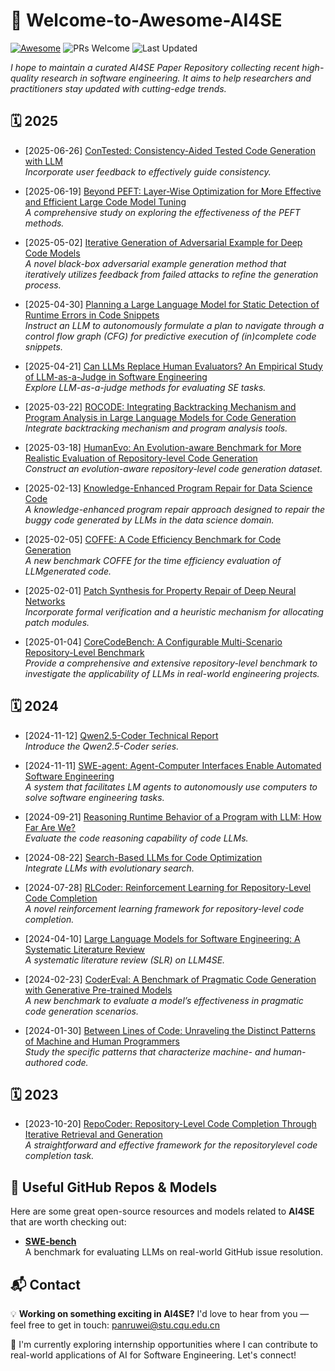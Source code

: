 # 🌟 Welcome-to-Awesome-AI4SE
<a name="top"></a>

[![Awesome](https://awesome.re/badge.svg)](https://awesome.re) ![PRs Welcome](https://img.shields.io/badge/PRs-Welcome-brightgreen) ![Last Updated](https://img.shields.io/badge/Last%20Updated-June%2030,%202025-blue)


*I hope to maintain a curated AI4SE Paper Repository collecting recent high-quality research in software engineering. It aims to help researchers and practitioners stay updated with cutting-edge trends.*



## 🗓️ 2025

- [2025-06-26] [ConTested: Consistency-Aided Tested Code Generation with LLM](https://conf.researchr.org/details/issta-2025/issta-2025-papers/27/ConTested-Consistency-Aided-Tested-Code-Generation-with-LLM)  
  *Incorporate user feedback to effectively guide consistency.*

- [2025-06-19] [Beyond PEFT: Layer-Wise Optimization for More Effective and Efficient Large Code Model Tuning](https://dl.acm.org/doi/10.1145/3729341)  
  *A comprehensive study on exploring the effectiveness of the PEFT methods.*

- [2025-05-02] [Iterative Generation of Adversarial Example for Deep Code Models](https://conf.researchr.org/details/icse-2025/icse-2025-research-track/77/Iterative-Generation-of-Adversarial-Example-for-Deep-Code-Models)  
  *A novel black-box adversarial example generation method that iteratively utilizes feedback from failed attacks to refine the generation process.*

- [2025-04-30] [Planning a Large Language Model for Static Detection of Runtime Errors in Code Snippets](https://ieeexplore.ieee.org/document/11029953)  
  *Instruct an LLM to autonomously formulate a plan to navigate through a control flow graph (CFG) for predictive execution of (in)complete code snippets.*


- [2025-04-21] [Can LLMs Replace Human Evaluators? An Empirical Study of LLM-as-a-Judge in Software Engineering](https://arxiv.org/pdf/2502.06193)  
  *Explore LLM-as-a-judge methods for evaluating SE tasks.*

- [2025-03-22] [ROCODE: Integrating Backtracking Mechanism and Program Analysis in Large Language Models for Code Generation](https://arxiv.org/pdf/2411.07112)  
  *Integrate backtracking mechanism and program analysis tools.*

- [2025-03-18] [HumanEvo: An Evolution-aware Benchmark for More Realistic Evaluation of Repository-level Code Generation](https://arxiv.org/pdf/2406.06918)  
  *Construct an evolution-aware repository-level code generation dataset.*

- [2025-02-13] [Knowledge-Enhanced Program Repair for Data Science Code](https://arxiv.org/pdf/2502.09771)  
  *A knowledge-enhanced program repair approach designed to repair the buggy code generated by LLMs in the data science domain.*

- [2025-02-05] [COFFE: A Code Efficiency Benchmark for Code Generation](https://arxiv.org/pdf/2502.02827)  
  *A new benchmark COFFE for the time efficiency evaluation of LLMgenerated code.*

- [2025-02-01] [Patch Synthesis for Property Repair of Deep Neural Networks](https://arxiv.org/pdf/2404.01642)  
  *Incorporate formal verification and a heuristic mechanism for allocating patch modules.*

- [2025-01-04] [CoreCodeBench: A Configurable Multi-Scenario Repository-Level Benchmark](https://arxiv.org/pdf/2507.05281)  
  *Provide a comprehensive and extensive repository-level benchmark to investigate the applicability of LLMs in real-world engineering projects.*






## 🗓️ 2024


- [2024-11-12] [Qwen2.5-Coder Technical Report](https://arxiv.org/pdf/2409.12186)  
  *Introduce the Qwen2.5-Coder series.*


- [2024-11-11] [SWE-agent: Agent-Computer Interfaces Enable Automated Software Engineering](https://arxiv.org/pdf/2405.15793)  
  *A system that facilitates LM agents to autonomously use computers to solve software engineering tasks.*


- [2024-09-21] [Reasoning Runtime Behavior of a Program with LLM: How Far Are We?](https://arxiv.org/pdf/2403.16437)  
  *Evaluate the code reasoning capability of code LLMs.*



- [2024-08-22] [Search-Based LLMs for Code Optimization](https://arxiv.org/pdf/2408.12159)  
  *Integrate LLMs with evolutionary search.*

- [2024-07-28] [RLCoder: Reinforcement Learning for Repository-Level Code Completion](https://arxiv.org/pdf/2407.19487)  
  *A novel reinforcement learning framework for repository-level code completion.*

- [2024-04-10] [Large Language Models for Software Engineering: A Systematic Literature Review](https://arxiv.org/pdf/2308.10620)  
  *A systematic literature review (SLR) on LLM4SE.* 

- [2024-02-23] [CoderEval: A Benchmark of Pragmatic Code Generation with Generative Pre-trained Models](https://arxiv.org/pdf/2507.05281)  
  *A new benchmark to evaluate a model’s effectiveness in pragmatic code generation scenarios.*

- [2024-01-30] [Between Lines of Code: Unraveling the Distinct Patterns of Machine and Human Programmers](https://arxiv.org/pdf/2401.06461)  
  *Study the specific patterns that characterize machine- and human-authored code.*

## 🗓️ 2023

- [2023-10-20] [RepoCoder: Repository-Level Code Completion Through Iterative Retrieval and Generation](https://arxiv.org/pdf/2303.12570)  
  *A straightforward and effective framework for the repositorylevel code completion task.*



## 🚀 Useful GitHub Repos & Models

Here are some great open-source resources and models related to **AI4SE** that are worth checking out:

-  **[SWE-bench](https://github.com/princeton-nlp/SWE-bench)**  
  A benchmark for evaluating LLMs on real-world GitHub issue resolution.  




## 📬 Contact

💡 **Working on something exciting in AI4SE?** I'd love to hear from you — feel free to get in touch: panruwei@stu.cqu.edu.cn

🌱 I'm currently exploring internship opportunities where I can contribute to real-world applications of AI for Software Engineering. Let's connect!


